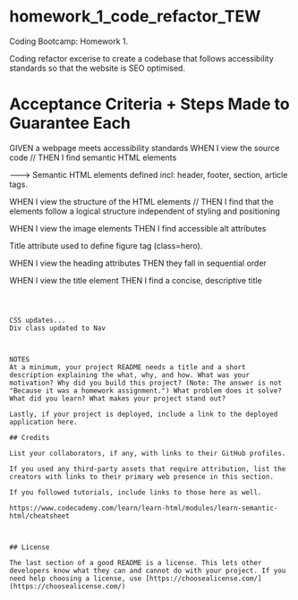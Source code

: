 # homework_1_code_refactor_TEW

Coding Bootcamp: Homework 1. 

Coding refactor excerise to create a codebase that follows accessibility standards
so that the website is SEO optimised.



# Acceptance Criteria + Steps Made to Guarantee Each

GIVEN a webpage meets accessibility standards
WHEN I view the source code // THEN I find semantic HTML elements

---> Semantic HTML elements defined incl: header, footer, section, article tags. 


WHEN I view the structure of the HTML elements // THEN I find that the elements follow a logical structure independent of styling and positioning



WHEN I view the image elements
THEN I find accessible alt attributes

Title attribute used to define figure tag (class=hero). 


WHEN I view the heading attributes
THEN they fall in sequential order


WHEN I view the title element
THEN I find a concise, descriptive title
```



CSS updates...
Div class updated to Nav



NOTES 
At a minimum, your project README needs a title and a short description explaining the what, why, and how. What was your motivation? Why did you build this project? (Note: The answer is not "Because it was a homework assignment.") What problem does it solve? What did you learn? What makes your project stand out? 

Lastly, if your project is deployed, include a link to the deployed application here.

## Credits

List your collaborators, if any, with links to their GitHub profiles.

If you used any third-party assets that require attribution, list the creators with links to their primary web presence in this section.

If you followed tutorials, include links to those here as well.

https://www.codecademy.com/learn/learn-html/modules/learn-semantic-html/cheatsheet



## License

The last section of a good README is a license. This lets other developers know what they can and cannot do with your project. If you need help choosing a license, use [https://choosealicense.com/](https://choosealicense.com/)
